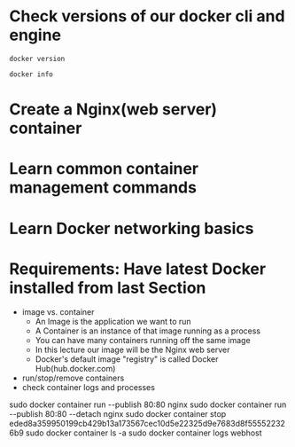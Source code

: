 # Check versions of our docker cli and engine   

    docker version

    docker info

# Create a Nginx(web server) container
# Learn common container management commands
# Learn Docker networking basics
# Requirements: Have latest Docker installed from last Section

- image vs. container
    - An Image is the application we want to run
    - A Container is an instance of that image running as a process
    - You can have many containers running off the same image
    - In this lecture our image will be the Nginx web server
    - Docker's default image "registry" is called Docker Hub(hub.docker.com)
- run/stop/remove containers
- check container logs and processes

sudo docker container run --publish 80:80 nginx
sudo docker container run --publish 80:80 --detach nginx
sudo docker container stop eded8a359950199cb429b13a173567cec10d5e22325d9e7683d8f555522326b9
sudo docker container ls -a
sudo docker container logs webhost